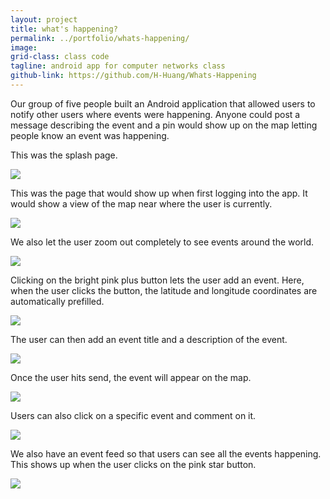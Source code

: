 ```yaml
---
layout: project
title: what's happening?
permalink: ../portfolio/whats-happening/
image:
grid-class: class code
tagline: android app for computer networks class
github-link: https://github.com/H-Huang/Whats-Happening
---
```


Our group of five people built an Android application that allowed users to notify other users where events were happening.
Anyone could post a message describing the event and a pin would show up on the map letting people know an event was happening.

This was the splash page.

<img class="project-images" src="/assets/images/m117splash.jpg" />

This was the page that would show up when first logging into the app.
It would show a view of the map near where the user is currently.

<img class="project-images" src="/assets/images/m117localview.png" />

We also let the user zoom out completely to see events around the world.

<img class="project-images" src="/assets/images/m117worldview.png" />

Clicking on the bright pink plus button lets the user add an event.
Here, when the user clicks the button, the latitude and longitude coordinates are automatically prefilled.

<img class="project-images" src="/assets/images/m117addevent.png" />

The user can then add an event title and a description of the event.

<img class="project-images" src="/assets/images/m117addevent2.png" />

Once the user hits send, the event will appear on the map.

<img class="project-images" src="/assets/images/m117eventonmap.png" />

Users can also click on a specific event and comment on it.

<img class="project-images" src="/assets/images/m117comment.jpg" />

We also have an event feed so that users can see all the events happening.
This shows up when the user clicks on the pink star button.

<img class="project-images" src="/assets/images/m117eventfeed.png" />
